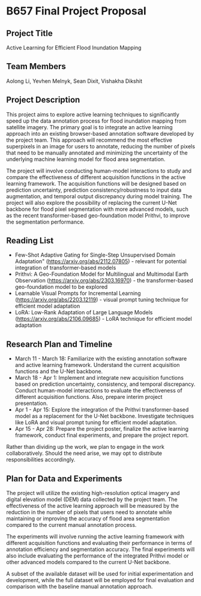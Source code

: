 # B657 Final Project Proposal

## Project Title

Active Learning for Efficient Flood Inundation Mapping

## Team Members
Aolong Li, Yevhen Melnyk, Sean Dixit, Vishakha Dikshit

## Project Description

This project aims to explore active learning techniques to significantly speed up the data annotation process for flood inundation mapping from satellite imagery. The primary goal is to integrate an active learning approach into an existing browser-based annotation software developed by the project team. This approach will recommend the most effective superpixels in an image for users to annotate, reducing the number of pixels that need to be manually annotated and minimizing the uncertainty of the underlying machine learning model for flood area segmentation.

The project will involve conducting human-model interactions to study and compare the effectiveness of different acquisition functions in the active learning framework. The acquisition functions will be designed based on prediction uncertainty, prediction consistency/robustness to input data augmentation, and temporal output discrepancy during model training. The project will also explore the possibility of replacing the current U-Net backbone for flood pixel segmentation with more advanced models, such as the recent transformer-based geo-foundation model Prithvi, to improve the segmentation performance.

## Reading List


- Few-Shot Adaptive Gating for Single-Step Unsupervised Domain Adaptation" (https://arxiv.org/abs/2112.07805) - relevant for potential integration of transformer-based models
- Prithvi: A Geo-Foundation Model for Multilingual and Multimodal Earth Observation (https://arxiv.org/abs/2303.16970) - the transformer-based geo-foundation model to be explored
- Learnable Visual Prompts for Incremental Learning (https://arxiv.org/abs/2203.12119) - visual prompt tuning technique for efficient model adaptation
- LoRA: Low-Rank Adaptation of Large Language Models (https://arxiv.org/abs/2106.09685) - LoRA technique for efficient model adaptation

## Research Plan and Timeline

- March 11 - March 18: Familiarize with the existing annotation software and active learning framework. Understand the current acquisition functions and the U-Net backbone.
- March 18 - Apr 1: Implement and integrate new acquisition functions based on prediction uncertainty, consistency, and temporal discrepancy. Conduct human-model interactions to evaluate the effectiveness of different acquisition functions. Also, prepare interim project presentation.
- Apr 1 - Apr 15: Explore the integration of the Prithvi transformer-based model as a replacement for the U-Net backbone. Investigate techniques like LoRA and visual prompt tuning for efficient model adaptation.
- Apr 15 - Apr 28: Prepare the project poster, finalize the active learning framework, conduct final experiments, and prepare the project report.

Rather than dividing up the work, we plan to engage in the work collaboratively. Should the need arise, we may opt to distribute responsibilities accordingly.

## Plan for Data and Experiments

The project will utilize the existing high-resolution optical imagery and digital elevation model (DEM) data collected by the project team. The effectiveness of the active learning approach will be measured by the reduction in the number of pixels that users need to annotate while maintaining or improving the accuracy of flood area segmentation compared to the current manual annotation process.

The experiments will involve running the active learning framework with different acquisition functions and evaluating their performance in terms of annotation efficiency and segmentation accuracy. The final experiments will also include evaluating the performance of the integrated Prithvi model or other advanced models compared to the current U-Net backbone.

A subset of the available dataset will be used for initial experimentation and development, while the full dataset will be employed for final evaluation and comparison with the baseline manual annotation approach.
